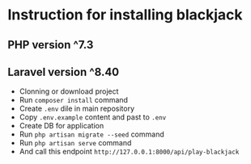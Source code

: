 

# Instruction for installing blackjack

## PHP version ^7.3
## Laravel version ^8.40

- Clonning or download project
- Run `composer install` command
- Create `.env` dile in main repository
- Copy `.env.example` content and past to `.env`
- Create DB for application
- Run `php artisan migrate --seed` command
- Run `php artisan serve` command
- And call this endpoint `http://127.0.0.1:8000/api/play-blackjack`
